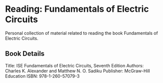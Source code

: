 # Reading: Fundamentals of Electric Circuits

Personal collection of material related to reading the book Fundamentals of Electric Circuits.

## Book Details

Title: ISE Fundamentals of Electric Circuits, Seventh Edition
Authors: Charles K. Alexander and Matthew N. O. Sadiku
Publisher: McGraw-Hill Education
ISBN: 978-1-260-57079-3
